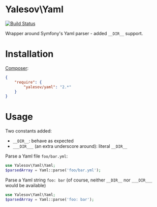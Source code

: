 # Yalesov\Yaml

[![Build Status](https://travis-ci.org/yalesov/php-yaml.svg)](https://travis-ci.org/yalesov/php-yaml)

Wrapper around Symfony's Yaml parser - added `__DIR__` support.

# Installation

[Composer](http://getcomposer.org/):

```json
{
    "require": {
        "yalesov/yaml": "2.*"
    }
}
```

# Usage

Two constants added:
- `__DIR__`: behave as expected
- `___DIR___` (an extra underscore around): literal `__DIR__`

Parse a Yaml file `foo/bar.yml`:

```php
use Yalesov\Yaml\Yaml;
$parsedArray = Yaml::parse('foo/bar.yml');
```

Parse a Yaml string `foo: bar` (of course, neither `__DIR__` nor `___DIR___` would be available)

```php
use Yalesov\Yaml\Yaml;
$parsedArray = Yaml::parse('foo: bar');
```
